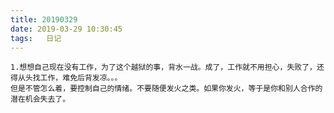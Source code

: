 ```yaml
---
title: 20190329
date: 2019-03-29 10:30:45
tags:	日记
---
```

	1.想想自己现在没有工作，为了这个越狱的事，背水一战。成了，工作就不用担心，失败了，还得从头找工作，难免后背发凉。。。
	但是不管怎么着，要控制自己的情绪。不要随便发火之类。如果你发火，等于是你和别人合作的潜在机会失去了。

